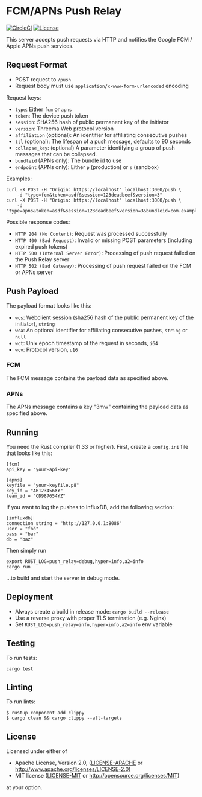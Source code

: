 # FCM/APNs Push Relay

[![CircleCI][circle-ci-badge]][circle-ci]
[![License][license-badge]][license]

This server accepts push requests via HTTP and notifies the Google FCM / Apple
APNs push services.

## Request Format

- POST request to `/push`
- Request body must use `application/x-www-form-urlencoded` encoding

Request keys:

- `type`: Either `fcm` or `apns`
- `token`: The device push token
- `session`: SHA256 hash of public permanent key of the initiator
- `version`: Threema Web protocol version
- `affiliation` (optional): An identifier for affiliating consecutive pushes
- `ttl` (optional): The lifespan of a push message, defaults to 90 seconds
- `collapse_key`: (optional) A parameter identifying a group of push messages that can be
  collapsed.
- `bundleid` (APNs only): The bundle id to use
- `endpoint` (APNs only): Either `p` (production) or `s` (sandbox)

Examples:

    curl -X POST -H "Origin: https://localhost" localhost:3000/push \
        -d "type=fcm&token=asdf&session=123deadbeef&version=3"
    curl -X POST -H "Origin: https://localhost" localhost:3000/push \
        -d "type=apns&token=asdf&session=123deadbeef&version=3&bundleid=com.example.app&endpoint=s"

Possible response codes:

- `HTTP 204 (No Content)`: Request was processed successfully
- `HTTP 400 (Bad Request)`: Invalid or missing POST parameters (including expired push tokens)
- `HTTP 500 (Internal Server Error)`: Processing of push request failed on the Push Relay server
- `HTTP 502 (Bad Gateway)`: Processing of push request failed on the FCM or APNs server

## Push Payload

The payload format looks like this:

- `wcs`: Webclient session (sha256 hash of the public permanent key of the
  initiator), `string`
- `wca`: An optional identifier for affiliating consecutive pushes, `string` or `null`
- `wct`: Unix epoch timestamp of the request in seconds, `i64`
- `wcv`: Protocol version, `u16`

### FCM

The FCM message contains the payload data as specified above.

### APNs

The APNs message contains a key "3mw" containing the payload data as specified
above.

## Running

You need the Rust compiler (1.33 or higher). First, create a `config.ini` file
that looks like this:

    [fcm]
    api_key = "your-api-key"

    [apns]
    keyfile = "your-keyfile.p8"
    key_id = "AB123456XY"
    team_id = "CD987654YZ"

If you want to log the pushes to InfluxDB, add the following section:

    [influxdb]
    connection_string = "http://127.0.0.1:8086"
    user = "foo"
    pass = "bar"
    db = "baz"

Then simply run

    export RUST_LOG=push_relay=debug,hyper=info,a2=info
    cargo run

...to build and start the server in debug mode.

## Deployment

- Always create a build in release mode: `cargo build --release`
- Use a reverse proxy with proper TLS termination (e.g. Nginx)
- Set `RUST_LOG=push_relay=info,hyper=info,a2=info` env variable

## Testing

To run tests:

    cargo test

## Linting

To run lints:

    $ rustup component add clippy
    $ cargo clean && cargo clippy --all-targets

## License

Licensed under either of

 * Apache License, Version 2.0, ([LICENSE-APACHE](LICENSE-APACHE) or
   http://www.apache.org/licenses/LICENSE-2.0)
 * MIT license ([LICENSE-MIT](LICENSE-MIT) or
   http://opensource.org/licenses/MIT)

at your option.

<!-- Badges -->
[circle-ci]: https://circleci.com/gh/threema-ch/push-relay/tree/master
[circle-ci-badge]: https://circleci.com/gh/threema-ch/push-relay/tree/master.svg?style=shield
[license]: https://github.com/threema-ch/push-relay#license
[license-badge]: https://img.shields.io/badge/License-Apache%202.0%20%2f%20MIT-blue.svg
